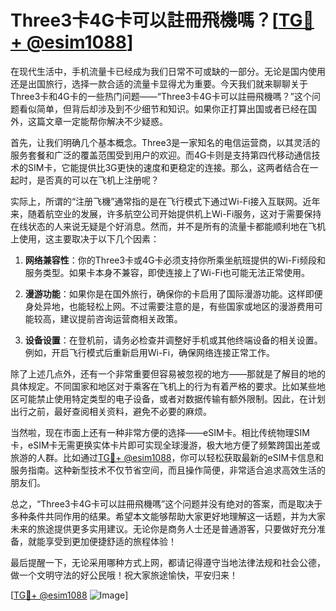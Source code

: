 # Three3卡4G卡可以註冊飛機嗎？[[TG💪+ @esim1088](https://t.me/s/esim1088)]

在现代生活中，手机流量卡已经成为我们日常不可或缺的一部分。无论是国内使用还是出国旅行，选择一款合适的流量卡显得尤为重要。今天我们就来聊聊关于Three3卡和4G卡的一些热门问题——“Three3卡4G卡可以註冊飛機嗎？”这个问题看似简单，但背后却涉及到不少细节和知识。如果你正打算出国或者已经在国外，这篇文章一定能帮你解决不少疑惑。

首先，让我们明确几个基本概念。Three3是一家知名的电信运营商，以其灵活的服务套餐和广泛的覆盖范围受到用户的欢迎。而4G卡则是支持第四代移动通信技术的SIM卡，它能提供比3G更快的速度和更稳定的连接。那么，这两者结合在一起时，是否真的可以在飞机上注册呢？

实际上，所谓的“注册飞機”通常指的是在飞行模式下通过Wi-Fi接入互联网。近年来，随着航空业的发展，许多航空公司开始提供机上Wi-Fi服务，这对于需要保持在线状态的人来说无疑是个好消息。然而，并不是所有的流量卡都能顺利地在飞机上使用，这主要取决于以下几个因素：

1. **网络兼容性**：你的Three3卡或4G卡必须支持你所乘坐航班提供的Wi-Fi频段和服务类型。如果卡本身不兼容，即使连接上了Wi-Fi也可能无法正常使用。
   
2. **漫游功能**：如果你是在国外旅行，确保你的卡启用了国际漫游功能。这样即便身处异地，也能轻松上网。不过需要注意的是，有些国家或地区的漫游费用可能较高，建议提前咨询运营商相关政策。

3. **设备设置**：在登机前，请务必检查并调整好手机或其他终端设备的相关设置。例如，开启飞行模式后重新启用Wi-Fi，确保网络连接正常工作。

除了上述几点外，还有一个非常重要但容易被忽视的地方——那就是了解目的地的具体规定。不同国家和地区对于乘客在飞机上的行为有着严格的要求。比如某些地区可能禁止使用特定类型的电子设备，或者对数据传输有额外限制。因此，在计划出行之前，最好查阅相关资料，避免不必要的麻烦。

当然啦，现在市面上还有一种非常方便的选择——eSIM卡。相比传统物理SIM卡，eSIM卡无需更换实体卡片即可实现全球漫游，极大地方便了频繁跨国出差或旅游的人群。比如通过[TG💪+ @esim1088](https://t.me/s/esim1088)，你可以轻松获取最新的eSIM卡信息和服务指南。这种新型技术不仅节省空间，而且操作简便，非常适合追求高效生活的朋友们。

总之，“Three3卡4G卡可以註冊飛機嗎”这个问题并没有绝对的答案，而是取决于多种条件共同作用的结果。希望本文能够帮助大家更好地理解这一话题，并为大家未来的旅途提供更多实用建议。无论你是商务人士还是普通游客，只要做好充分准备，就能享受到更加便捷舒适的旅程体验！

最后提醒一下，无论采用哪种方式上网，都请记得遵守当地法律法规和社会公德，做一个文明守法的好公民哦！祝大家旅途愉快，平安归来！

[[TG💪+ @esim1088](https://t.me/s/esim1088) ![Image](https://i.postimg.cc/4NQfJmqS/Snipaste-2025-05-13-00-14-12.png)]